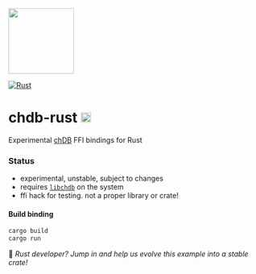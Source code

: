 <a href="https://chdb.fly.dev" target="_blank">
  <img src="https://avatars.githubusercontent.com/u/132536224" width=130 />
</a>

[![Rust](https://github.com/metrico/chdb-rust/actions/workflows/rust.yml/badge.svg)](https://github.com/metrico/chdb-rust/actions/workflows/rust.yml)

# chdb-rust <img src="https://upload.wikimedia.org/wikipedia/commons/thumb/d/d5/Rust_programming_language_black_logo.svg/1024px-Rust_programming_language_black_logo.svg.png" height=20 />
Experimental [chDB](https://github.com/auxten/chdb) FFI bindings for Rust
### Status

- experimental, unstable, subject to changes
- requires [`libchdb`](https://github.com/metrico/libchdb) on the system
- ffi hack for testing. not a proper library or crate!

#### Build binding
```bash
cargo build
cargo run
```

:wave: _Rust developer? Jump in and help us evolve this example into a stable crate!_
